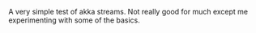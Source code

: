 A very simple test of akka streams.  Not really good for much except me experimenting with some of the basics.


